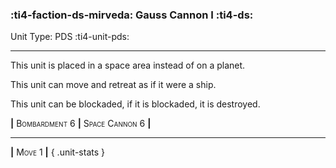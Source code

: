 ### :ti4-faction-ds-mirveda: **Gauss Cannon I** :ti4-ds:

Unit Type: PDS :ti4-unit-pds:

---

This unit is placed in a space area instead of on a planet.

This unit can move and retreat as if it were a ship.

This unit can be blockaded, if it is blockaded, it is destroyed.

__|__ <span style="font-variant:small-caps;">Bombardment 6</span> __|__ <span style="font-variant:small-caps;">Space Cannon 6</span> __|__

---

__|__ <span style="font-variant:small-caps;">Move 1</span> __|__
{ .unit-stats }
